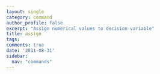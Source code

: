 ```yaml
---
layout: single
category: command
author_profile: false
excerpt: "Assign numerical values to decision variable"
title: assign
tags:
comments: true
date: '2011-08-31'
sidebar:
  nav: "commands"
---
```

